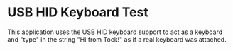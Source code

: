 # USB HID Keyboard Test

This application uses the USB HID keyboard support to act as a keyboard and
"type" in the string "Hi from Tock!" as if a real keyboard was attached.

